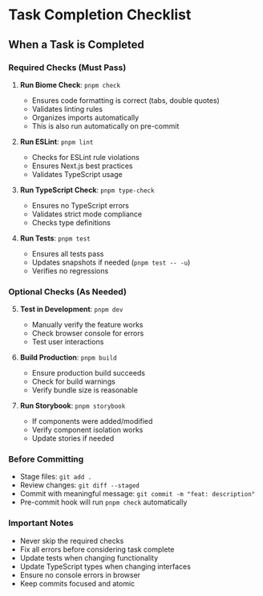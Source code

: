 # Task Completion Checklist

## When a Task is Completed

### Required Checks (Must Pass)
1. **Run Biome Check**: `pnpm check`
   - Ensures code formatting is correct (tabs, double quotes)
   - Validates linting rules
   - Organizes imports automatically
   - This is also run automatically on pre-commit

2. **Run ESLint**: `pnpm lint`
   - Checks for ESLint rule violations
   - Ensures Next.js best practices
   - Validates TypeScript usage

3. **Run TypeScript Check**: `pnpm type-check`
   - Ensures no TypeScript errors
   - Validates strict mode compliance
   - Checks type definitions

4. **Run Tests**: `pnpm test`
   - Ensures all tests pass
   - Updates snapshots if needed (`pnpm test -- -u`)
   - Verifies no regressions

### Optional Checks (As Needed)
5. **Test in Development**: `pnpm dev`
   - Manually verify the feature works
   - Check browser console for errors
   - Test user interactions

6. **Build Production**: `pnpm build`
   - Ensure production build succeeds
   - Check for build warnings
   - Verify bundle size is reasonable

7. **Run Storybook**: `pnpm storybook`
   - If components were added/modified
   - Verify component isolation works
   - Update stories if needed

### Before Committing
- Stage files: `git add .`
- Review changes: `git diff --staged`
- Commit with meaningful message: `git commit -m "feat: description"`
- Pre-commit hook will run `pnpm check` automatically

### Important Notes
- Never skip the required checks
- Fix all errors before considering task complete
- Update tests when changing functionality
- Update TypeScript types when changing interfaces
- Ensure no console errors in browser
- Keep commits focused and atomic